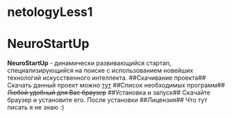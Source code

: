 # netologyLess1
# NeuroStartUp
**NeuroStartUp** - динамически развивающийся стартап, специализирующийся на поиске с использованием новейших технологий искусственного интеллекта.
##Скачивание проекта##
Скачать данный проект можно [тут](https://github.com/Babambigalo/netologyLess1.git)
##Список необходимых программ##
~~Любой удобный для Вас браузер~~
##Установка и запуск##
Скачайте браузер и установите его. После установки 
##Лицензия##
Что тут писать я не знаю :) 
